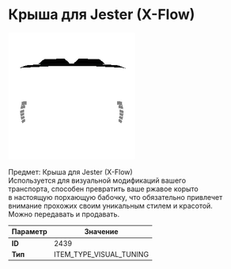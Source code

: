 # Крыша для Jester (X-Flow)

![Item Image](../img/2439.webp?raw=true)

Предмет: Крыша для Jester (X-Flow)<br>Используется для визуальной модификаций вашего<br>транспорта, способен превратить ваше ржавое корыто<br>в настоящую порхающую бабочку, что обязательно привлечет<br>внимание прохожих своим уникальным стилем и красотой.<br>Можно передавать и продавать.


| Параметр | Значение |
|----------|----------|
| **ID** | 2439 |
| **Тип** | ITEM_TYPE_VISUAL_TUNING |

